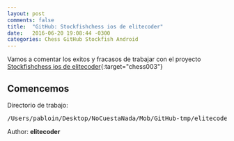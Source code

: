 ```yaml
---
layout: post
comments: false
title:  "GitHub: Stockfishchess ios de elitecoder"
date:   2016-06-20 19:08:44 -0300
categories: Chess GitHub Stockfish Android
---
```

Vamos a comentar los exitos y fracasos de trabajar con el proyecto [Stockfishchess ios de elitecoder][github-chess-003-stockfishchess-ios]{:target="chess003"}



## Comencemos

Directorio de trabajo:

<pre>
/Users/pabloin/Desktop/NoCuestaNada/Mob/GitHub-tmp/elitecoder/stockfishchess-ios
</pre>

Author: **elitecoder**



[github-chess-001-droidfish]:                https://github.com/peterosterlund2/droidfish
[github-chess-002-droidfishchess_android]:   https://github.com/elitecoder/droidfishchess_android
[github-chess-003-stockfishchess-ios]:       https://github.com/elitecoder/stockfishchess-ios
[github-chess-004-stockfishchess-android]:   https://github.com/mqprichard/stockfishchess-android
